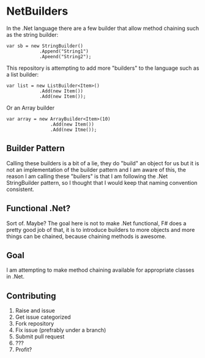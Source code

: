 # NetBuilders

In the .Net language there are a few builder that allow method chaining such as the string builder:

```
var sb = new StringBuilder()
            .Append("String1")
            .Apeend("String2");
```
This repository is attempting to add more "builders" to the language such as a list builder:

```
var list = new ListBuilder<Item>()
            .Add(new Item())
            .Add(new Item());
```
Or an Array builder
```
var array = new ArrayBuilder<Item>(10)
                .Add(new Item())
                .Add(new Itme());
```

## Builder Pattern
Calling these builders is a bit of a lie, they do "build" an object for us but it is not an implementation of the builder pattern and I am aware of this, the reason I am calling these "builers" is that I am following the .Net StringBuilder pattern, so I thought that I would keep that naming convention consistent.

## Functional .Net?
Sort of. Maybe?
The goal here is not to make .Net functional, F# does a pretty good job of that, it is to introduce builders to more objects and more things can be chained, because chaining methods is awesome.

## Goal
I am attempting to make method chaining available for appropriate classes in .Net.

## Contributing 
1. Raise and issue
2. Get issue categorized
3. Fork repository
4. Fix issue (prefrably under a branch)
5. Submit pull request
6. ???
7. Profit?
